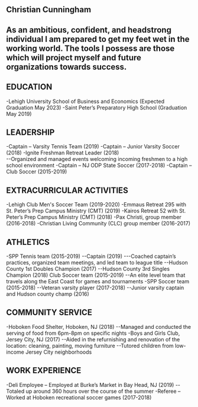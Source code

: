 ## Christian Cunningham
## As an ambitious, confident, and headstrong individual I am prepared to get my feet wet in the working world. The tools I possess are those which will project myself and future organizations towards success.

 
## EDUCATION
-Lehigh University School of Business and Economics (Expected Graduation May 2023)
-Saint Peter’s Preparatory High School (Graduation May 2019)
 
## LEADERSHIP
-Captain – Varsity Tennis Team (2019)
-Captain – Junior Varsity Soccer	(2018)
-Ignite Freshman Retreat Leader (2018)	
--Organized and managed events welcoming incoming freshmen to a high school environment
-Captain – NJ ODP State Soccer (2017-2018)
-Captain – Club Soccer (2015-2019)

 
## EXTRACURRICULAR ACTIVITIES
-Lehigh Club Men's Soccer Team (2019-2020)
-Emmaus Retreat 295 with St. Peter’s Prep Campus Ministry (CMT) (2019)
-Kairos Retreat 52 with St. Peter’s Prep Campus Ministry (CMT) (2018)
-Pax Christi, group member (2016-2018)
-Christian Living Community (CLC) group member (2016-2017)

 
## ATHLETICS
-SPP Tennis team (2015-2019)
--Captain	(2019)
---Coached captain’s practices, organized team meetings, and led team to league title
--Hudson County 1st Doubles Champion (2017)
--Hudson County 3rd Singles Champion (2018)
Club Soccer team (2015-2019)
--An elite level team that travels along the East Coast for games and tournaments
-SPP Soccer team (2015-2018)
--Veteran varsity player (2017-2018)
--Junior varsity captain and Hudson county champ (2016)

 
## COMMUNITY SERVICE
-Hoboken Food Shelter, Hoboken, NJ (2018)
--Managed and conducted the serving of food from 6pm-8pm on specific nights
-Boys and Girls Club, Jersey City, NJ (2017)
--Aided in the refurnishing and renovation of the location: cleaning, painting, moving furniture
--Tutored children from low-income Jersey City neighborhoods

 
## WORK EXPERIENCE
-Deli Employee – Employed at Burke’s Market in Bay Head, NJ (2019)
--Totaled up around 360 hours over the course of the summer
-Referee – Worked at Hoboken recreational soccer games (2017-2018)



